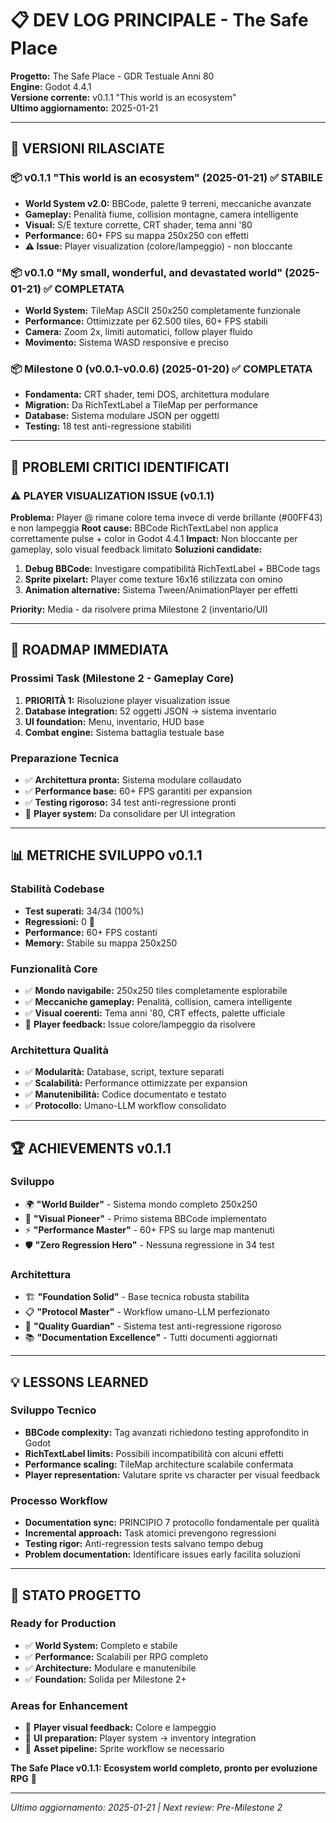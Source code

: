 # 📋 DEV LOG PRINCIPALE - The Safe Place

**Progetto:** The Safe Place - GDR Testuale Anni 80  
**Engine:** Godot 4.4.1  
**Versione corrente:** v0.1.1 "This world is an ecosystem"  
**Ultimo aggiornamento:** 2025-01-21

---

## 🎯 **VERSIONI RILASCIATE**

### **📦 v0.1.1 "This world is an ecosystem" (2025-01-21)** ✅ STABILE
- **World System v2.0:** BBCode, palette 9 terreni, meccaniche avanzate
- **Gameplay:** Penalità fiume, collision montagne, camera intelligente
- **Visual:** S/E texture corrette, CRT shader, tema anni '80
- **Performance:** 60+ FPS su mappa 250x250 con effetti
- **⚠️ Issue:** Player visualization (colore/lampeggio) - non bloccante

### **📦 v0.1.0 "My small, wonderful, and devastated world" (2025-01-21)** ✅ COMPLETATA
- **World System:** TileMap ASCII 250x250 completamente funzionale
- **Performance:** Ottimizzate per 62.500 tiles, 60+ FPS stabili
- **Camera:** Zoom 2x, limiti automatici, follow player fluido
- **Movimento:** Sistema WASD responsive e preciso

### **📦 Milestone 0 (v0.0.1-v0.0.6) (2025-01-20)** ✅ COMPLETATA
- **Fondamenta:** CRT shader, temi DOS, architettura modulare
- **Migration:** Da RichTextLabel a TileMap per performance
- **Database:** Sistema modulare JSON per oggetti
- **Testing:** 18 test anti-regressione stabiliti

---

## 🔧 **PROBLEMI CRITICI IDENTIFICATI**

### **⚠️ PLAYER VISUALIZATION ISSUE (v0.1.1)**
**Problema:** Player @ rimane colore tema invece di verde brillante (#00FF43) e non lampeggia
**Root cause:** BBCode RichTextLabel non applica correttamente pulse + color in Godot 4.4.1
**Impact:** Non bloccante per gameplay, solo visual feedback limitato
**Soluzioni candidate:**
1. **Debug BBCode:** Investigare compatibilità RichTextLabel + BBCode tags
2. **Sprite pixelart:** Player come texture 16x16 stilizzata con omino
3. **Animation alternative:** Sistema Tween/AnimationPlayer per effetti

**Priority:** Media - da risolvere prima Milestone 2 (inventario/UI)

---

## 🚀 **ROADMAP IMMEDIATA**

### **Prossimi Task (Milestone 2 - Gameplay Core)**
1. **PRIORITÀ 1:** Risoluzione player visualization issue
2. **Database integration:** 52 oggetti JSON → sistema inventario
3. **UI foundation:** Menu, inventario, HUD base
4. **Combat engine:** Sistema battaglia testuale base

### **Preparazione Tecnica**
- ✅ **Architettura pronta:** Sistema modulare collaudato
- ✅ **Performance base:** 60+ FPS garantiti per expansion
- ✅ **Testing rigoroso:** 34 test anti-regressione pronti
- 🔧 **Player system:** Da consolidare per UI integration

---

## 📊 **METRICHE SVILUPPO v0.1.1**

### **Stabilità Codebase**
- **Test superati:** 34/34 (100%)
- **Regressioni:** 0 🎉
- **Performance:** 60+ FPS costanti
- **Memory:** Stabile su mappa 250x250

### **Funzionalità Core**
- ✅ **Mondo navigabile:** 250x250 tiles completamente esplorabile
- ✅ **Meccaniche gameplay:** Penalità, collision, camera intelligente  
- ✅ **Visual coerenti:** Tema anni '80, CRT effects, palette ufficiale
- 🔧 **Player feedback:** Issue colore/lampeggio da risolvere

### **Architettura Qualità**
- ✅ **Modularità:** Database, script, texture separati
- ✅ **Scalabilità:** Performance ottimizzate per expansion
- ✅ **Manutenibilità:** Codice documentato e testato
- ✅ **Protocollo:** Umano-LLM workflow consolidato

---

## 🏆 **ACHIEVEMENTS v0.1.1**

### **Sviluppo**
- 🌍 **"World Builder"** - Sistema mondo completo 250x250
- 🎨 **"Visual Pioneer"** - Primo sistema BBCode implementato
- ⚡ **"Performance Master"** - 60+ FPS su large map mantenuti
- 🛡️ **"Zero Regression Hero"** - Nessuna regressione in 34 test

### **Architettura**
- 🏗️ **"Foundation Solid"** - Base tecnica robusta stabilita
- 📋 **"Protocol Master"** - Workflow umano-LLM perfezionato
- 🔬 **"Quality Guardian"** - Sistema test anti-regressione rigoroso
- 📚 **"Documentation Excellence"** - Tutti documenti aggiornati

---

## 💡 **LESSONS LEARNED**

### **Sviluppo Tecnico**
- **BBCode complexity:** Tag avanzati richiedono testing approfondito in Godot
- **RichTextLabel limits:** Possibili incompatibilità con alcuni effetti
- **Performance scaling:** TileMap architecture scalabile confermata
- **Player representation:** Valutare sprite vs character per visual feedback

### **Processo Workflow**
- **Documentation sync:** PRINCIPIO 7 protocollo fondamentale per qualità
- **Incremental approach:** Task atomici prevengono regressioni
- **Testing rigor:** Anti-regression tests salvano tempo debug
- **Problem documentation:** Identificare issues early facilita soluzioni

---

## 🎯 **STATO PROGETTO**

### **Ready for Production**
- ✅ **World System:** Completo e stabile
- ✅ **Performance:** Scalabili per RPG completo
- ✅ **Architecture:** Modulare e manutenibile
- ✅ **Foundation:** Solida per Milestone 2+

### **Areas for Enhancement**
- 🔧 **Player visual feedback:** Colore e lampeggio
- 🔧 **UI preparation:** Player system → inventory integration
- 🔧 **Asset pipeline:** Sprite workflow se necessario

**The Safe Place v0.1.1: Ecosystem world completo, pronto per evoluzione RPG** 🚀

---

*Ultimo aggiornamento: 2025-01-21 | Next review: Pre-Milestone 2* 